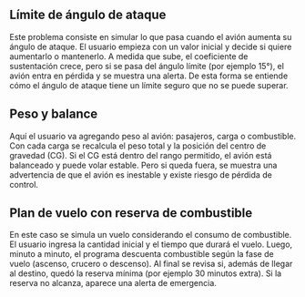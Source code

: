 ## Límite de ángulo de ataque
Este problema consiste en simular lo que pasa cuando el avión aumenta su ángulo de ataque. El usuario empieza con un valor inicial y decide si quiere aumentarlo o mantenerlo. A medida que sube, el coeficiente de sustentación crece, pero si se pasa del ángulo límite (por ejemplo 15°), el avión entra en pérdida y se muestra una alerta. De esta forma se entiende cómo el ángulo de ataque tiene un límite seguro que no se puede superar.

## Peso y balance
Aquí el usuario va agregando peso al avión: pasajeros, carga o combustible. Con cada carga se recalcula el peso total y la posición del centro de gravedad (CG). Si el CG está dentro del rango permitido, el avión está balanceado y puede volar estable. Pero si queda fuera, se muestra una advertencia de que el avión es inestable y existe riesgo de pérdida de control. 

## Plan de vuelo con reserva de combustible
En este caso se simula un vuelo considerando el consumo de combustible. El usuario ingresa la cantidad inicial y el tiempo que durará el vuelo. Luego, minuto a minuto, el programa descuenta combustible según la fase de vuelo (ascenso, crucero o descenso). Al final se revisa si, además de llegar al destino, quedó la reserva mínima (por ejemplo 30 minutos extra). Si la reserva no alcanza, aparece una alerta de emergencia. 